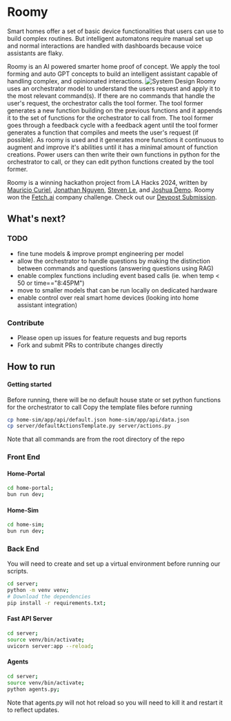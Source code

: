 # Roomy
Smart homes offer a set of basic device functionalities that users can use to build complex routines. But intelligent automatons require manual set up and normal interactions are handled with dashboards because voice assistants are flaky.

Roomy is an AI powered smarter home proof of concept. We apply the tool forming and auto GPT concepts to build an intelligent assistant capable of handling complex, and opinionated interactions.
![System Design](https://d112y698adiu2z.cloudfront.net/photos/production/software_photos/002/859/759/datas/original.png)
Roomy uses an orchestrator model to understand the users request and apply it to the most relevant command(s). If there are no commands that handle the user's request, the orchestrator calls the tool former. The tool former generates a new function building on the previous functions and it appends it to the set of functions for the orchestrator to call from. The tool former goes through a feedback cycle with a feedback agent until the tool former generates a function that compiles and meets the user's request (if possible). As roomy is used and it generates more functions it continuous to augment and improve it's abilities until it has a minimal amount of function creations. Power users can then write their own functions in python for the orchestrator to call, or they can edit python functions created by the tool former.

Roomy is a winning hackathon project from LA Hacks 2024, written by [Mauricio Curiel](https://github.com/Luceium), [Jonathan Nguyen](https://github.com/jonathanguven), [Steven Le](https://github.com/steeevin88), and [Joshua Demo](https://github.com/joshua-demo).
Roomy won the [Fetch.ai](https://fetch.ai/) company challenge. Check out our [Devpost Submission](https://devpost.com/software/harmonichomes).
## What's next?
### TODO
- fine tune models & improve prompt engineering per model
- allow the orchestrator to handle questions by making the distinction between commands and questions (answering questions using RAG)
- enable complex functions including event based calls (ie. when temp < 50 or time=="8:45PM")
- move to smaller models that can be run locally on dedicated hardware
- enable control over real smart home devices (looking into home assistant integration)

### Contribute
- Please open up issues for feature requests and bug reports
- Fork and submit PRs to contribute changes directly

## How to run
#### Getting started
Before running, there will be no default house state or set python functions for the orchestrator to call
Copy the template files before running
```bash
cp home-sim/app/api/default.json home-sim/app/api/data.json 
cp server/defaultActionsTemplate.py server/actions.py 
```

Note that all commands are from the root directory of the repo
### Front End
#### Home-Portal
```bash
cd home-portal;
bun run dev;
```
#### Home-Sim
```bash
cd home-sim;
bun run dev;
```
### Back End
You will need to create and set up a virtual environment before running our scripts.
```bash
cd server;
python -m venv venv;
# Download the dependencies
pip install -r requirements.txt;
```
#### Fast API Server
```bash
cd server;
source venv/bin/activate;
uvicorn server:app --reload;
```
#### Agents
```bash
cd server;
source venv/bin/activate;
python agents.py;
```
Note that agents.py will not hot reload so you will need to kill it and restart it to reflect updates.
